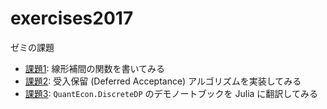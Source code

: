 # exercises2017
ゼミの課題

* [課題1](ex01): 線形補間の関数を書いてみる
* [課題2](ex02): 受入保留 (Deferred Acceptance) アルゴリズムを実装してみる
* [課題3](ex03): `QuantEcon.DiscreteDP` のデモノートブックを Julia に翻訳してみる
